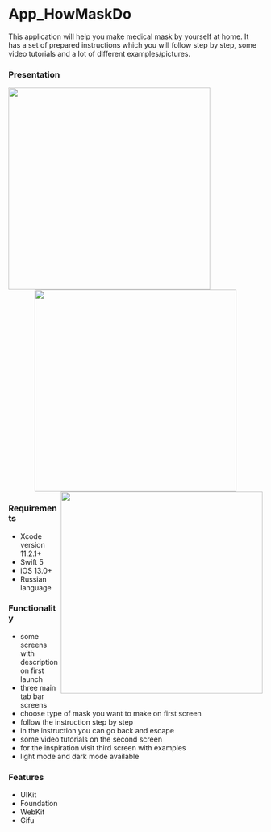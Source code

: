 # App_HowMaskDo
This application will help you make medical mask by yourself at home. It has a set of prepared instructions which you will follow step by step, some video tutorials and a lot of different examples/pictures.


### Presentation
<p align="center">
    <img src="/samples_gif/howMask_gif1.gif" height="400" align="left">
    <img height="400" src="/samples_gif/howMask_gif2.gif">
    <img src="/samples_gif/howMask_gif3.gif" height="400" align="right">
</p> 




### Requirements
- Xcode version 11.2.1+
- Swift 5
- iOS 13.0+
- Russian language

### Functionality
- some screens with description on first launch
- three main tab bar screens
- choose type of mask you want to make on first screen
- follow the instruction step by step
- in the instruction you can go back and escape
- some video tutorials on the second screen
- for the inspiration visit third screen with examples
- light mode and dark mode available

### Features
- UIKit
- Foundation
- WebKit
- Gifu

